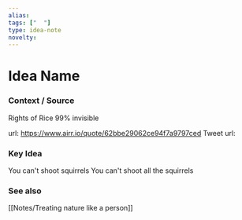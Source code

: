 ```yaml
---
alias: 
tags: ["  "]
type: idea-note
novelty: 
---
```

# Idea Name

### Context / Source
Rights of Rice
99% invisible

url: https://www.airr.io/quote/62bbe29062ce94f7a9797ced
Tweet url: 

### Key Idea

You can't shoot squirrels
You can't shoot all the squirrels

### See also
[[Notes/Treating nature like a person]]